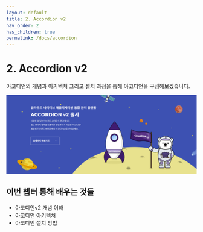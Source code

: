 ```yaml
---
layout: default
title: 2. Accordion v2
nav_order: 2
has_children: true
permalink: /docs/accordion
---
```


# 2. Accordion v2

아코디언의 개념과 아키텍쳐 그리고 설치 과정을 통해 아코디언을 구성해보겠습니다.

![cncf.png](/assets/images/accordion/cncf.png)

## 이번 챕터 통해 배우는 것들

- 아코디언v2 개념 이해
- 아코디언 아키텍쳐
- 아코디언 설치 방법

